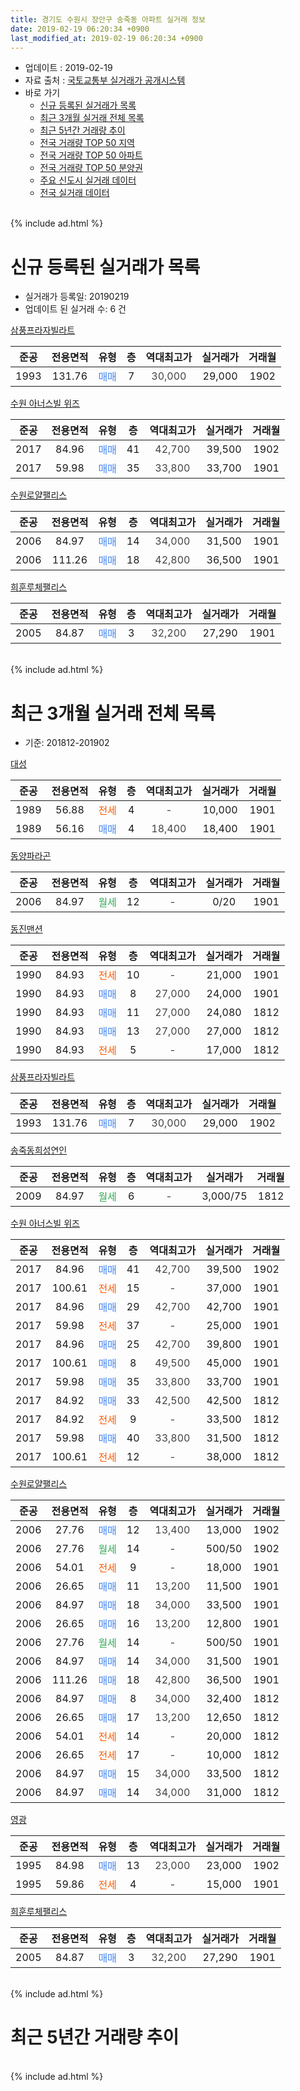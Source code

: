 ```yaml
---
title: 경기도 수원시 장안구 송죽동 아파트 실거래 정보
date: 2019-02-19 06:20:34 +0900
last_modified_at: 2019-02-19 06:20:34 +0900
---
```


* 업데이트 : 2019-02-19
* 자료 출처 : [국토교통부 실거래가 공개시스템](http://rt.molit.go.kr)
* 바로 가기
    * [신규 등록된 실거래가 목록](#신규-등록된-실거래가-목록)
    * [최근 3개월 실거래 전체 목록](#최근-3개월-실거래-전체-목록)
    * [최근 5년간 거래량 추이](#최근-5년간-거래량-추이)
    * [전국 거래량 TOP 50 지역](https://inasie.github.io/apt-trade-info/최근-3개월-전국에서-가장-거래가-많이-발생한-지역)
    * [전국 거래량 TOP 50 아파트](https://inasie.github.io/apt-trade-info/최근-3개월-전국에서-가장-거래가-많이-발생한-아파트)
    * [전국 거래량 TOP 50 분양권](https://inasie.github.io/apt-trade-info/최근-3개월-전국에서-가장-거래가-많이-발생한-분양권)
    * [주요 신도시 실거래 데이터](https://inasie.github.io/apt-trade-info/주요-신도시)
    * [전국 실거래 데이터](https://inasie.github.io/apt-trade-info/전국)
<br>
{% include ad.html %}
<br>

# 신규 등록된 실거래가 목록
* 실거래가 등록일: 20190219
* 업데이트 된 실거래 수: 6 건


[삼풍프라자빌라트](https://search.naver.com/search.naver?query=%EA%B2%BD%EA%B8%B0%EB%8F%84+%EC%88%98%EC%9B%90%EC%8B%9C+%EC%9E%A5%EC%95%88%EA%B5%AC+%EC%86%A1%EC%A3%BD%EB%8F%99+%EC%82%BC%ED%92%8D%ED%94%84%EB%9D%BC%EC%9E%90%EB%B9%8C%EB%9D%BC%ED%8A%B8)

|준공|전용면적|유형|층|역대최고가|실거래가|거래월|
|:---:|:---:|:---:|:---:|:---:|:---:|:---:|
|1993|131.76|<span style="color:#4285f3">매매</span>|7|<span style="color:#444444">30,000</span>|29,000|1902|

[수원 아너스빌 위즈](https://search.naver.com/search.naver?query=%EA%B2%BD%EA%B8%B0%EB%8F%84+%EC%88%98%EC%9B%90%EC%8B%9C+%EC%9E%A5%EC%95%88%EA%B5%AC+%EC%86%A1%EC%A3%BD%EB%8F%99+%EC%88%98%EC%9B%90+%EC%95%84%EB%84%88%EC%8A%A4%EB%B9%8C+%EC%9C%84%EC%A6%88)

|준공|전용면적|유형|층|역대최고가|실거래가|거래월|
|:---:|:---:|:---:|:---:|:---:|:---:|:---:|
|2017|84.96|<span style="color:#4285f3">매매</span>|41|<span style="color:#444444">42,700</span>|39,500|1902|
|2017|59.98|<span style="color:#4285f3">매매</span>|35|<span style="color:#444444">33,800</span>|33,700|1901|

[수원로얄팰리스](https://search.naver.com/search.naver?query=%EA%B2%BD%EA%B8%B0%EB%8F%84+%EC%88%98%EC%9B%90%EC%8B%9C+%EC%9E%A5%EC%95%88%EA%B5%AC+%EC%86%A1%EC%A3%BD%EB%8F%99+%EC%88%98%EC%9B%90%EB%A1%9C%EC%96%84%ED%8C%B0%EB%A6%AC%EC%8A%A4)

|준공|전용면적|유형|층|역대최고가|실거래가|거래월|
|:---:|:---:|:---:|:---:|:---:|:---:|:---:|
|2006|84.97|<span style="color:#4285f3">매매</span>|14|<span style="color:#444444">34,000</span>|31,500|1901|
|2006|111.26|<span style="color:#4285f3">매매</span>|18|<span style="color:#444444">42,800</span>|36,500|1901|

[희훈루체팰리스](https://search.naver.com/search.naver?query=%EA%B2%BD%EA%B8%B0%EB%8F%84+%EC%88%98%EC%9B%90%EC%8B%9C+%EC%9E%A5%EC%95%88%EA%B5%AC+%EC%86%A1%EC%A3%BD%EB%8F%99+%ED%9D%AC%ED%9B%88%EB%A3%A8%EC%B2%B4%ED%8C%B0%EB%A6%AC%EC%8A%A4)

|준공|전용면적|유형|층|역대최고가|실거래가|거래월|
|:---:|:---:|:---:|:---:|:---:|:---:|:---:|
|2005|84.87|<span style="color:#4285f3">매매</span>|3|<span style="color:#444444">32,200</span>|27,290|1901|


<br>
{% include ad.html %}
<br>

# 최근 3개월 실거래 전체 목록
* 기준: 201812-201902


[대성](https://search.naver.com/search.naver?query=%EA%B2%BD%EA%B8%B0%EB%8F%84+%EC%88%98%EC%9B%90%EC%8B%9C+%EC%9E%A5%EC%95%88%EA%B5%AC+%EC%86%A1%EC%A3%BD%EB%8F%99+%EB%8C%80%EC%84%B1)

|준공|전용면적|유형|층|역대최고가|실거래가|거래월|
|:---:|:---:|:---:|:---:|:---:|:---:|:---:|
|1989|56.88|<span style="color:#ff5a00">전세</span>|4|<span style="color:#444444">-</span>|10,000|1901|
|1989|56.16|<span style="color:#4285f3">매매</span>|4|<span style="color:#444444">18,400</span>|18,400|1901|

[동양파라곤](https://search.naver.com/search.naver?query=%EA%B2%BD%EA%B8%B0%EB%8F%84+%EC%88%98%EC%9B%90%EC%8B%9C+%EC%9E%A5%EC%95%88%EA%B5%AC+%EC%86%A1%EC%A3%BD%EB%8F%99+%EB%8F%99%EC%96%91%ED%8C%8C%EB%9D%BC%EA%B3%A4)

|준공|전용면적|유형|층|역대최고가|실거래가|거래월|
|:---:|:---:|:---:|:---:|:---:|:---:|:---:|
|2006|84.97|<span style="color:#34a853">월세</span>|12|<span style="color:#444444">-</span>|0/20|1901|

[동진맨션](https://search.naver.com/search.naver?query=%EA%B2%BD%EA%B8%B0%EB%8F%84+%EC%88%98%EC%9B%90%EC%8B%9C+%EC%9E%A5%EC%95%88%EA%B5%AC+%EC%86%A1%EC%A3%BD%EB%8F%99+%EB%8F%99%EC%A7%84%EB%A7%A8%EC%85%98)

|준공|전용면적|유형|층|역대최고가|실거래가|거래월|
|:---:|:---:|:---:|:---:|:---:|:---:|:---:|
|1990|84.93|<span style="color:#ff5a00">전세</span>|10|<span style="color:#444444">-</span>|21,000|1901|
|1990|84.93|<span style="color:#4285f3">매매</span>|8|<span style="color:#444444">27,000</span>|24,000|1901|
|1990|84.93|<span style="color:#4285f3">매매</span>|11|<span style="color:#444444">27,000</span>|24,080|1812|
|1990|84.93|<span style="color:#4285f3">매매</span>|13|<span style="color:#444444">27,000</span>|27,000|1812|
|1990|84.93|<span style="color:#ff5a00">전세</span>|5|<span style="color:#444444">-</span>|17,000|1812|

[삼풍프라자빌라트](https://search.naver.com/search.naver?query=%EA%B2%BD%EA%B8%B0%EB%8F%84+%EC%88%98%EC%9B%90%EC%8B%9C+%EC%9E%A5%EC%95%88%EA%B5%AC+%EC%86%A1%EC%A3%BD%EB%8F%99+%EC%82%BC%ED%92%8D%ED%94%84%EB%9D%BC%EC%9E%90%EB%B9%8C%EB%9D%BC%ED%8A%B8)

|준공|전용면적|유형|층|역대최고가|실거래가|거래월|
|:---:|:---:|:---:|:---:|:---:|:---:|:---:|
|1993|131.76|<span style="color:#4285f3">매매</span>|7|<span style="color:#444444">30,000</span>|29,000|1902|

[송죽동희성연인](https://search.naver.com/search.naver?query=%EA%B2%BD%EA%B8%B0%EB%8F%84+%EC%88%98%EC%9B%90%EC%8B%9C+%EC%9E%A5%EC%95%88%EA%B5%AC+%EC%86%A1%EC%A3%BD%EB%8F%99+%EC%86%A1%EC%A3%BD%EB%8F%99%ED%9D%AC%EC%84%B1%EC%97%B0%EC%9D%B8)

|준공|전용면적|유형|층|역대최고가|실거래가|거래월|
|:---:|:---:|:---:|:---:|:---:|:---:|:---:|
|2009|84.97|<span style="color:#34a853">월세</span>|6|<span style="color:#444444">-</span>|3,000/75|1812|

[수원 아너스빌 위즈](https://search.naver.com/search.naver?query=%EA%B2%BD%EA%B8%B0%EB%8F%84+%EC%88%98%EC%9B%90%EC%8B%9C+%EC%9E%A5%EC%95%88%EA%B5%AC+%EC%86%A1%EC%A3%BD%EB%8F%99+%EC%88%98%EC%9B%90+%EC%95%84%EB%84%88%EC%8A%A4%EB%B9%8C+%EC%9C%84%EC%A6%88)

|준공|전용면적|유형|층|역대최고가|실거래가|거래월|
|:---:|:---:|:---:|:---:|:---:|:---:|:---:|
|2017|84.96|<span style="color:#4285f3">매매</span>|41|<span style="color:#444444">42,700</span>|39,500|1902|
|2017|100.61|<span style="color:#ff5a00">전세</span>|15|<span style="color:#444444">-</span>|37,000|1901|
|2017|84.96|<span style="color:#4285f3">매매</span>|29|<span style="color:#444444">42,700</span>|42,700|1901|
|2017|59.98|<span style="color:#ff5a00">전세</span>|37|<span style="color:#444444">-</span>|25,000|1901|
|2017|84.96|<span style="color:#4285f3">매매</span>|25|<span style="color:#444444">42,700</span>|39,800|1901|
|2017|100.61|<span style="color:#4285f3">매매</span>|8|<span style="color:#444444">49,500</span>|45,000|1901|
|2017|59.98|<span style="color:#4285f3">매매</span>|35|<span style="color:#444444">33,800</span>|33,700|1901|
|2017|84.92|<span style="color:#4285f3">매매</span>|33|<span style="color:#444444">42,500</span>|42,500|1812|
|2017|84.92|<span style="color:#ff5a00">전세</span>|9|<span style="color:#444444">-</span>|33,500|1812|
|2017|59.98|<span style="color:#4285f3">매매</span>|40|<span style="color:#444444">33,800</span>|31,500|1812|
|2017|100.61|<span style="color:#ff5a00">전세</span>|12|<span style="color:#444444">-</span>|38,000|1812|

[수원로얄팰리스](https://search.naver.com/search.naver?query=%EA%B2%BD%EA%B8%B0%EB%8F%84+%EC%88%98%EC%9B%90%EC%8B%9C+%EC%9E%A5%EC%95%88%EA%B5%AC+%EC%86%A1%EC%A3%BD%EB%8F%99+%EC%88%98%EC%9B%90%EB%A1%9C%EC%96%84%ED%8C%B0%EB%A6%AC%EC%8A%A4)

|준공|전용면적|유형|층|역대최고가|실거래가|거래월|
|:---:|:---:|:---:|:---:|:---:|:---:|:---:|
|2006|27.76|<span style="color:#4285f3">매매</span>|12|<span style="color:#444444">13,400</span>|13,000|1902|
|2006|27.76|<span style="color:#34a853">월세</span>|14|<span style="color:#444444">-</span>|500/50|1902|
|2006|54.01|<span style="color:#ff5a00">전세</span>|9|<span style="color:#444444">-</span>|18,000|1901|
|2006|26.65|<span style="color:#4285f3">매매</span>|11|<span style="color:#444444">13,200</span>|11,500|1901|
|2006|84.97|<span style="color:#4285f3">매매</span>|18|<span style="color:#444444">34,000</span>|33,500|1901|
|2006|26.65|<span style="color:#4285f3">매매</span>|16|<span style="color:#444444">13,200</span>|12,800|1901|
|2006|27.76|<span style="color:#34a853">월세</span>|14|<span style="color:#444444">-</span>|500/50|1901|
|2006|84.97|<span style="color:#4285f3">매매</span>|14|<span style="color:#444444">34,000</span>|31,500|1901|
|2006|111.26|<span style="color:#4285f3">매매</span>|18|<span style="color:#444444">42,800</span>|36,500|1901|
|2006|84.97|<span style="color:#4285f3">매매</span>|8|<span style="color:#444444">34,000</span>|32,400|1812|
|2006|26.65|<span style="color:#4285f3">매매</span>|17|<span style="color:#444444">13,200</span>|12,650|1812|
|2006|54.01|<span style="color:#ff5a00">전세</span>|14|<span style="color:#444444">-</span>|20,000|1812|
|2006|26.65|<span style="color:#ff5a00">전세</span>|17|<span style="color:#444444">-</span>|10,000|1812|
|2006|84.97|<span style="color:#4285f3">매매</span>|15|<span style="color:#444444">34,000</span>|33,500|1812|
|2006|84.97|<span style="color:#4285f3">매매</span>|14|<span style="color:#444444">34,000</span>|31,000|1812|

[영광](https://search.naver.com/search.naver?query=%EA%B2%BD%EA%B8%B0%EB%8F%84+%EC%88%98%EC%9B%90%EC%8B%9C+%EC%9E%A5%EC%95%88%EA%B5%AC+%EC%86%A1%EC%A3%BD%EB%8F%99+%EC%98%81%EA%B4%91)

|준공|전용면적|유형|층|역대최고가|실거래가|거래월|
|:---:|:---:|:---:|:---:|:---:|:---:|:---:|
|1995|84.98|<span style="color:#4285f3">매매</span>|13|<span style="color:#444444">23,000</span>|23,000|1902|
|1995|59.86|<span style="color:#ff5a00">전세</span>|4|<span style="color:#444444">-</span>|15,000|1901|

[희훈루체팰리스](https://search.naver.com/search.naver?query=%EA%B2%BD%EA%B8%B0%EB%8F%84+%EC%88%98%EC%9B%90%EC%8B%9C+%EC%9E%A5%EC%95%88%EA%B5%AC+%EC%86%A1%EC%A3%BD%EB%8F%99+%ED%9D%AC%ED%9B%88%EB%A3%A8%EC%B2%B4%ED%8C%B0%EB%A6%AC%EC%8A%A4)

|준공|전용면적|유형|층|역대최고가|실거래가|거래월|
|:---:|:---:|:---:|:---:|:---:|:---:|:---:|
|2005|84.87|<span style="color:#4285f3">매매</span>|3|<span style="color:#444444">32,200</span>|27,290|1901|


<br>
{% include ad.html %}
<br>

# 최근 5년간 거래량 추이


<div style="width:100%;">
    <canvas id="deal_progress" height="200"></canvas>
</div>

<script>
new Chart(document.getElementById("deal_progress"), {
    type: 'line',
    data: {
        labels: ['201402','201403','201404','201405','201406','201407','201408','201409','201410','201411','201412','201501','201502','201503','201504','201505','201506','201507','201508','201509','201510','201511','201512','201601','201602','201603','201604','201605','201606','201607','201608','201609','201610','201611','201612','201701','201702','201703','201704','201705','201706','201707','201708','201709','201710','201711','201712','201801','201802','201803','201804','201805','201806','201807','201808','201809','201810','201811','201812','201901','201902'],
        datasets: [{
            label: '매매',
            pointRadius: 1,
            data: [14, 26, 13, 20, 10, 8, 16, 19, 11, 9, 8, 19, 15, 24, 18, 15, 15, 8, 5, 11, 9, 9, 10, 8, 11, 8, 11, 8, 7, 10, 15, 16, 12, 7, 11, 2, 13, 12, 6, 15, 15, 15, 3, 6, 7, 11, 8, 15, 9, 18, 9, 11, 11, 10, 16, 10, 10, 12, 8, 12, 4],
            borderColor: "rgba(255, 201, 14, 1)",
            backgroundColor: "rgba(255, 201, 14, 0.5)",
            fill: false,
            lineTension: 0
        },{
            label: '전월세',
            pointRadius: 1,
            data: [11, 11, 6, 8, 9, 6, 12, 6, 3, 13, 8, 9, 6, 11, 6, 8, 3, 5, 7, 9, 11, 5, 4, 12, 6, 5, 7, 3, 4, 6, 7, 3, 8, 4, 7, 21, 29, 33, 14, 9, 15, 14, 9, 5, 8, 7, 8, 8, 4, 7, 6, 7, 10, 8, 6, 9, 9, 8, 6, 8, 1],
            borderColor: "rgba(0, 141, 185, 1)",
            backgroundColor: "rgba(0, 141, 185, 0.5)",
            fill: false,
            lineTension: 0
        }
        ]
    },
    options: {
        responsive: true,
        title: {
            display: false
        },
        tooltips: {
            mode: 'index',
            intersect: false
        },
        hover: {
            mode: 'nearest',
            intersect: true
        },
        scales: {
            xAxes: [{
                display: true,
                scaleLabel: {
                    display: true,
                    labelString: '년/월'
                }
            }],
            yAxes: [{
                display: true,
                ticks: {
                    suggestedMin: 0,
                },
                scaleLabel: {
                    display: true,
                    labelString: '실거래 수'
                }
            }]
        }
    }
});

</script>


<br>
{% include ad.html %}
<br>

